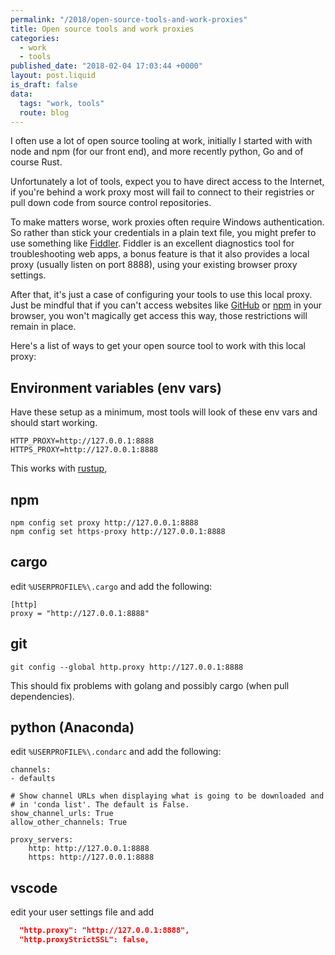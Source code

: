 ```yaml
---
permalink: "/2018/open-source-tools-and-work-proxies"
title: Open source tools and work proxies
categories:
  - work
  - tools
published_date: "2018-02-04 17:03:44 +0000"
layout: post.liquid
is_draft: false
data:
  tags: "work, tools"
  route: blog
---
```

I often use a lot of open source tooling at work, initially I started with with node and npm (for our front end), and more recently python, Go and of course Rust.

Unfortunately a lot of tools, expect you to have direct access to the Internet, if you're behind a work proxy most will fail to connect to their registries or pull down code from source control repositories.

To make matters worse, work proxies often require Windows authentication. So rather than stick your credentials in a plain text file, you might prefer to use something like [Fiddler](https://www.telerik.com/fiddler). Fiddler is an excellent diagnostics tool for troubleshooting web apps, a bonus feature is that it also provides a local proxy (usually listen on port 8888), using your existing browser proxy settings.

After that, it's just a case of configuring your tools to use this local proxy. Just be mindful that if you can't access websites like [GitHub](https://github.com/) or [npm](https://www.npmjs.com/) in your browser, you won't magically get access this way, those restrictions will remain in place.

Here's a list of ways to get your open source tool to work with this local proxy:

## Environment variables (env vars)

Have these setup as a minimum, most tools will look of these env vars and should start working.

```
HTTP_PROXY=http://127.0.0.1:8888
HTTPS_PROXY=http://127.0.0.1:8888
```

This works with [rustup](https://rustup.rs),

## npm

```
npm config set proxy http://127.0.0.1:8888
npm config set https-proxy http://127.0.0.1:8888
```

## cargo

edit `%USERPROFILE%\.cargo` and add the following:

```
[http]
proxy = "http://127.0.0.1:8888"
```

## git

```
git config --global http.proxy http://127.0.0.1:8888
```

This should fix problems with golang and possibly cargo (when pull dependencies).

## python (Anaconda)

edit `%USERPROFILE%\.condarc` and add the following:

```
channels:
- defaults

# Show channel URLs when displaying what is going to be downloaded and
# in 'conda list'. The default is False.
show_channel_urls: True
allow_other_channels: True

proxy_servers:
    http: http://127.0.0.1:8888
    https: http://127.0.0.1:8888
```

## vscode

edit your user settings file and add

```json
  "http.proxy": "http://127.0.0.1:8888",
  "http.proxyStrictSSL": false,
```
